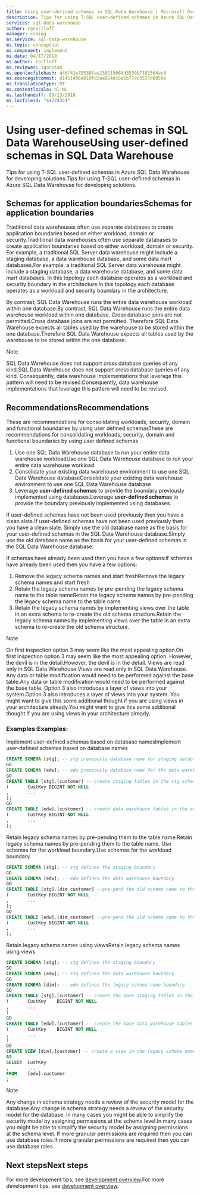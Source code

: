 ```yaml
---
title: Using user-defined schemas in SQL Data Warehouse | Microsoft Docs
description: Tips for using T-SQL user-defined schemas in Azure SQL Data Warehouse for developing solutions.
services: sql-data-warehouse
author: ronortloff
manager: craigg
ms.service: sql-data-warehouse
ms.topic: conceptual
ms.component: implement
ms.date: 04/17/2018
ms.author: rortloff
ms.reviewer: igorstan
ms.openlocfilehash: d46f41e75538fae230219068d3530b7181564ac0
ms.sourcegitcommit: d1451406a010fd3aa854dc8e5b77dc5537d8050e
ms.translationtype: MT
ms.contentlocale: nl-NL
ms.lasthandoff: 09/13/2018
ms.locfileid: "44774351"
---
```

# <a name="using-user-defined-schemas-in-sql-data-warehouse"></a><span data-ttu-id="ab677-103">Using user-defined schemas in SQL Data Warehouse</span><span class="sxs-lookup"><span data-stu-id="ab677-103">Using user-defined schemas in SQL Data Warehouse</span></span>
<span data-ttu-id="ab677-104">Tips for using T-SQL user-defined schemas in Azure SQL Data Warehouse for developing solutions.</span><span class="sxs-lookup"><span data-stu-id="ab677-104">Tips for using T-SQL user-defined schemas in Azure SQL Data Warehouse for developing solutions.</span></span>

## <a name="schemas-for-application-boundaries"></a><span data-ttu-id="ab677-105">Schemas for application boundaries</span><span class="sxs-lookup"><span data-stu-id="ab677-105">Schemas for application boundaries</span></span>

<span data-ttu-id="ab677-106">Traditional data warehouses often use separate databases to create application boundaries based on either workload, domain or security.</span><span class="sxs-lookup"><span data-stu-id="ab677-106">Traditional data warehouses often use separate databases to create application boundaries based on either workload, domain or security.</span></span> <span data-ttu-id="ab677-107">For example, a traditional SQL Server data warehouse might include a staging database, a data warehouse database, and some data mart databases.</span><span class="sxs-lookup"><span data-stu-id="ab677-107">For example, a traditional SQL Server data warehouse might include a staging database, a data warehouse database, and some data mart databases.</span></span> <span data-ttu-id="ab677-108">In this topology each database operates as a workload and security boundary in the architecture.</span><span class="sxs-lookup"><span data-stu-id="ab677-108">In this topology each database operates as a workload and security boundary in the architecture.</span></span>

<span data-ttu-id="ab677-109">By contrast, SQL Data Warehouse runs the entire data warehouse workload within one database.</span><span class="sxs-lookup"><span data-stu-id="ab677-109">By contrast, SQL Data Warehouse runs the entire data warehouse workload within one database.</span></span> <span data-ttu-id="ab677-110">Cross database joins are not permitted.</span><span class="sxs-lookup"><span data-stu-id="ab677-110">Cross database joins are not permitted.</span></span> <span data-ttu-id="ab677-111">Therefore SQL Data Warehouse expects all tables used by the warehouse to be stored within the one database.</span><span class="sxs-lookup"><span data-stu-id="ab677-111">Therefore SQL Data Warehouse expects all tables used by the warehouse to be stored within the one database.</span></span>

> [!NOTE]
> <span data-ttu-id="ab677-112">SQL Data Warehouse does not support cross database queries of any kind.</span><span class="sxs-lookup"><span data-stu-id="ab677-112">SQL Data Warehouse does not support cross database queries of any kind.</span></span> <span data-ttu-id="ab677-113">Consequently, data warehouse implementations that leverage this pattern will need to be revised.</span><span class="sxs-lookup"><span data-stu-id="ab677-113">Consequently, data warehouse implementations that leverage this pattern will need to be revised.</span></span>
> 
> 

## <a name="recommendations"></a><span data-ttu-id="ab677-114">Recommendations</span><span class="sxs-lookup"><span data-stu-id="ab677-114">Recommendations</span></span>
<span data-ttu-id="ab677-115">These are recommendations for consolidating workloads, security, domain and functional boundaries by using user defined schemas</span><span class="sxs-lookup"><span data-stu-id="ab677-115">These are recommendations for consolidating workloads, security, domain and functional boundaries by using user defined schemas</span></span>

1. <span data-ttu-id="ab677-116">Use one SQL Data Warehouse database to run your entire data warehouse workload</span><span class="sxs-lookup"><span data-stu-id="ab677-116">Use one SQL Data Warehouse database to run your entire data warehouse workload</span></span>
2. <span data-ttu-id="ab677-117">Consolidate your existing data warehouse environment to use one SQL Data Warehouse database</span><span class="sxs-lookup"><span data-stu-id="ab677-117">Consolidate your existing data warehouse environment to use one SQL Data Warehouse database</span></span>
3. <span data-ttu-id="ab677-118">Leverage **user-defined schemas** to provide the boundary previously implemented using databases.</span><span class="sxs-lookup"><span data-stu-id="ab677-118">Leverage **user-defined schemas** to provide the boundary previously implemented using databases.</span></span>

<span data-ttu-id="ab677-119">If user-defined schemas have not been used previously then you have a clean slate.</span><span class="sxs-lookup"><span data-stu-id="ab677-119">If user-defined schemas have not been used previously then you have a clean slate.</span></span> <span data-ttu-id="ab677-120">Simply use the old database name as the basis for your user-defined schemas in the SQL Data Warehouse database.</span><span class="sxs-lookup"><span data-stu-id="ab677-120">Simply use the old database name as the basis for your user-defined schemas in the SQL Data Warehouse database.</span></span>

<span data-ttu-id="ab677-121">If schemas have already been used then you have a few options:</span><span class="sxs-lookup"><span data-stu-id="ab677-121">If schemas have already been used then you have a few options:</span></span>

1. <span data-ttu-id="ab677-122">Remove the legacy schema names and start fresh</span><span class="sxs-lookup"><span data-stu-id="ab677-122">Remove the legacy schema names and start fresh</span></span>
2. <span data-ttu-id="ab677-123">Retain the legacy schema names by pre-pending the legacy schema name to the table name</span><span class="sxs-lookup"><span data-stu-id="ab677-123">Retain the legacy schema names by pre-pending the legacy schema name to the table name</span></span>
3. <span data-ttu-id="ab677-124">Retain the legacy schema names by implementing views over the table in an extra schema to re-create the old schema structure.</span><span class="sxs-lookup"><span data-stu-id="ab677-124">Retain the legacy schema names by implementing views over the table in an extra schema to re-create the old schema structure.</span></span>

> [!NOTE]
> <span data-ttu-id="ab677-125">On first inspection option 3 may seem like the most appealing option.</span><span class="sxs-lookup"><span data-stu-id="ab677-125">On first inspection option 3 may seem like the most appealing option.</span></span> <span data-ttu-id="ab677-126">However, the devil is in the detail.</span><span class="sxs-lookup"><span data-stu-id="ab677-126">However, the devil is in the detail.</span></span> <span data-ttu-id="ab677-127">Views are read only in SQL Data Warehouse.</span><span class="sxs-lookup"><span data-stu-id="ab677-127">Views are read only in SQL Data Warehouse.</span></span> <span data-ttu-id="ab677-128">Any data or table modification would need to be performed against the base table.</span><span class="sxs-lookup"><span data-stu-id="ab677-128">Any data or table modification would need to be performed against the base table.</span></span> <span data-ttu-id="ab677-129">Option 3 also introduces a layer of views into your system.</span><span class="sxs-lookup"><span data-stu-id="ab677-129">Option 3 also introduces a layer of views into your system.</span></span> <span data-ttu-id="ab677-130">You might want to give this some additional thought if you are using views in your architecture already.</span><span class="sxs-lookup"><span data-stu-id="ab677-130">You might want to give this some additional thought if you are using views in your architecture already.</span></span>
> 
> 

### <a name="examples"></a><span data-ttu-id="ab677-131">Examples:</span><span class="sxs-lookup"><span data-stu-id="ab677-131">Examples:</span></span>
<span data-ttu-id="ab677-132">Implement user-defined schemas based on database names</span><span class="sxs-lookup"><span data-stu-id="ab677-132">Implement user-defined schemas based on database names</span></span>

```sql
CREATE SCHEMA [stg]; -- stg previously database name for staging database
GO
CREATE SCHEMA [edw]; -- edw previously database name for the data warehouse
GO
CREATE TABLE [stg].[customer] -- create staging tables in the stg schema
(       CustKey BIGINT NOT NULL
,       ...
);
GO
CREATE TABLE [edw].[customer] -- create data warehouse tables in the edw schema
(       CustKey BIGINT NOT NULL
,       ...
);
```

<span data-ttu-id="ab677-133">Retain legacy schema names by pre-pending them to the table name.</span><span class="sxs-lookup"><span data-stu-id="ab677-133">Retain legacy schema names by pre-pending them to the table name.</span></span> <span data-ttu-id="ab677-134">Use schemas for the workload boundary.</span><span class="sxs-lookup"><span data-stu-id="ab677-134">Use schemas for the workload boundary.</span></span>

```sql
CREATE SCHEMA [stg]; -- stg defines the staging boundary
GO
CREATE SCHEMA [edw]; -- edw defines the data warehouse boundary
GO
CREATE TABLE [stg].[dim_customer] --pre-pend the old schema name to the table and create in the staging boundary
(       CustKey BIGINT NOT NULL
,       ...
);
GO
CREATE TABLE [edw].[dim_customer] --pre-pend the old schema name to the table and create in the data warehouse boundary
(       CustKey BIGINT NOT NULL
,       ...
);
```

<span data-ttu-id="ab677-135">Retain legacy schema names using views</span><span class="sxs-lookup"><span data-stu-id="ab677-135">Retain legacy schema names using views</span></span>

```sql
CREATE SCHEMA [stg]; -- stg defines the staging boundary
GO
CREATE SCHEMA [edw]; -- stg defines the data warehouse boundary
GO
CREATE SCHEMA [dim]; -- edw defines the legacy schema name boundary
GO
CREATE TABLE [stg].[customer] -- create the base staging tables in the staging boundary
(       CustKey    BIGINT NOT NULL
,       ...
)
GO
CREATE TABLE [edw].[customer] -- create the base data warehouse tables in the data warehouse boundary
(       CustKey    BIGINT NOT NULL
,       ...
)
GO
CREATE VIEW [dim].[customer] -- create a view in the legacy schema name boundary for presentation consistency purposes only
AS
SELECT  CustKey
,       ...
FROM    [edw].customer
;
```

> [!NOTE]
> <span data-ttu-id="ab677-136">Any change in schema strategy needs a review of the security model for the database.</span><span class="sxs-lookup"><span data-stu-id="ab677-136">Any change in schema strategy needs a review of the security model for the database.</span></span> <span data-ttu-id="ab677-137">In many cases you might be able to simplify the security model by assigning permissions at the schema level.</span><span class="sxs-lookup"><span data-stu-id="ab677-137">In many cases you might be able to simplify the security model by assigning permissions at the schema level.</span></span> <span data-ttu-id="ab677-138">If more granular permissions are required then you can use database roles.</span><span class="sxs-lookup"><span data-stu-id="ab677-138">If more granular permissions are required then you can use database roles.</span></span>
> 
> 

## <a name="next-steps"></a><span data-ttu-id="ab677-139">Next steps</span><span class="sxs-lookup"><span data-stu-id="ab677-139">Next steps</span></span>
<span data-ttu-id="ab677-140">For more development tips, see [development overview](sql-data-warehouse-overview-develop.md).</span><span class="sxs-lookup"><span data-stu-id="ab677-140">For more development tips, see [development overview](sql-data-warehouse-overview-develop.md).</span></span>

